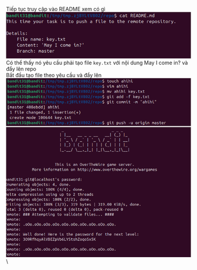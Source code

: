 Tiếp tục truy cập vào README xem có gì\
![alt text](image/32.1.png)\
Có thể thấy nó yêu cầu phải tạo file `key.txt` với nội dung May I come in? và đẩy lên repo\
Bắt đầu tạo file theo yêu cầu và đẩy lên\
![alt text](image/32.2.png)\
![](image/32.3.png)\